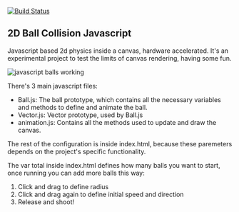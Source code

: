 [![Build Status](https://www.prokom.es/badge.svg)](https://juanalbarracin.com)


2D Ball Collision Javascript
----

Javascript based 2d physics inside a canvas, hardware accelerated.
It's an experimental project to test the limits of canvas rendering, having some fun.

![javascript balls working](https://www.prokom.es/balls.png)

There's 3 main javascript files:
+ Ball.js: The ball prototype, which contains all the necessary variables and methods to define and animate the ball.
+ Vector.js: Vector prototype, used by Ball.js
+ animation.js: Contains all the methods used to update and draw the canvas.

The rest of the configuration is inside index.html, because these paremeters depends on the project's specific functionality.

The var total inside index.html defines how many balls you want to start, once running you can add more balls this way:

1. Click and drag to define radius
2. Click and drag again to define initial speed and direction
3. Release and shoot!
